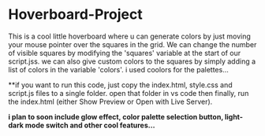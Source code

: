 # Hoverboard-Project
This is a cool little hoverboard where u can generate colors by just moving your mouse pointer over the squares in the grid.
We can change the number of visible squares by modifying the 'squares' variable at the start of our script.jss.
we can also give custom colors to the squares by simply adding a list of colors in the variable 'colors'.
i used coolors for the palettes...

**if you want to run this code, just copy the index.html, style.css and script.js files to a single folder. open that folder in vs code
then finally, run the index.html (either Show Preview or Open with Live Server).

**i plan to soon include glow effect, color palette selection button, light-dark mode switch and other cool features...**
